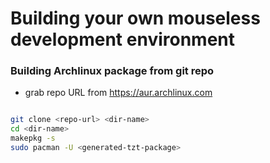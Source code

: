 # Building your own mouseless development environment






### Building Archlinux package from git repo

- grab repo URL from https://aur.archlinux.com

```sh

git clone <repo-url> <dir-name>
cd <dir-name>
makepkg -s
sudo pacman -U <generated-tzt-package>
```


